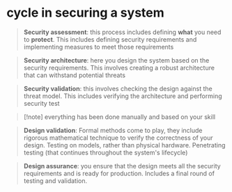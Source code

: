 # cycle in securing a system
>**Security assessment**: this process includes defining **what** you need to **protect**. This includes defining security requirements and implementing measures to meet those requirements

> **Security architecture**: here you design the system based on the security requirements. This involves creating a robust architecture that can withstand potential threats

>**Security validation**: this involves checking the design against the threat model. This includes verifying the architecture and performing security test


> [!note] everything has been done manually and based on your skill 

> **Design validation**: Formal methods come to play, they include rigorous mathematical technique to verify the correctness of your design. Testing on models, rather than physical hardware. Penetrating testing (that continues throughout the system's lifecycle)

>**Design assurance**: you ensure that the design meets all the security requirements and is ready for production. Includes a final round of testing and validation.
